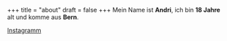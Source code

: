 +++
title = "about"
draft = false
+++
Mein Name ist **Andri**, ich bin **18 Jahre** alt und komme aus **Bern**.

[Instagramm](https://www.instagram.com/andrinullachtvier/)